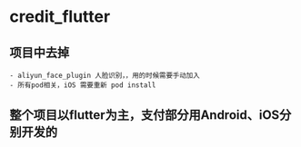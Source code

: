 # credit_flutter
## 项目中去掉 
    - aliyun_face_plugin 人脸识别，，用的时候需要手动加入
    - 所有pod相关，iOS 需要重新 pod install
## 整个项目以flutter为主，支付部分用Android、iOS分别开发的    